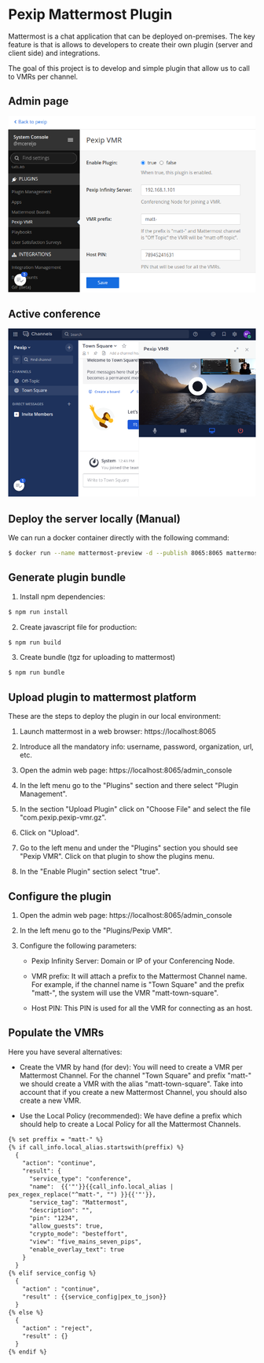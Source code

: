 # Pexip Mattermost Plugin

Mattermost is a chat application that can be deployed on-premises. The key feature is that is allows to developers to create their own plugin (server and client side) and integrations.

The goal of this project is to develop and simple plugin that allow us to call to VMRs per channel.

## Admin page
![Admin page](./assets/images/admin.png)

## Active conference
![Active conference](./assets/images/conference.png)

## Deploy the server locally (Manual)

We can run a docker container directly with the following command:

```bash
$ docker run --name mattermost-preview -d --publish 8065:8065 mattermost/mattermost-preview
```

## Generate plugin bundle

1. Install npm dependencies:

```bash
$ npm run install
```

2. Create javascript file for production:

```bash
$ npm run build
```

3. Create bundle (tgz for uploading to mattermost)

```bash
$ npm run bundle
```

## Upload plugin to mattermost platform

These are the steps to deploy the plugin in our local environment:

1. Launch mattermost in a web browser: https://localhost:8065

2. Introduce all the mandatory info: username, password, organization, url, etc.

3. Open the admin web page: https://localhost:8065/admin_console

4. In the left menu go to the "Plugins" section and there select "Plugin Management".

5. In the section "Upload Plugin" click on "Choose File" and select the file "com.pexip.pexip-vmr.gz".

6. Click on "Upload".

7. Go to the left menu and under the "Plugins" section you should see "Pexip VMR". Click on that plugin to show the plugins menu.

8. In the "Enable Plugin" section select "true".

## Configure the plugin

1. Open the admin web page: https://localhost:8065/admin_console

2. In the left menu go to the "Plugins/Pexip VMR".

3. Configure the following parameters:

   - Pexip Infinity Server: Domain or IP of your Conferencing Node.

   - VMR prefix: It will attach a prefix to the Mattermost Channel name. For example, if the channel name is "Town Square" and the prefix "matt-", the system will use the VMR "matt-town-square".

   - Host PIN: This PIN is used for all the VMR for connecting as an host.

## Populate the VMRs

Here you have several alternatives:

- Create the VMR by hand (for dev): You will need to create a VMR per Mattermost Channel. For the channel "Town Square" and prefix "matt-" we should create a VMR with the alias "matt-town-square". Take into account that if you create a new Mattermost Channel, you should also create a new VMR.
  
- Use the Local Policy (recommended): We have define a prefix which should help to create a Local Policy for all the Mattermost Channels. 

```
{% set preffix = "matt-" %}
{% if call_info.local_alias.startswith(preffix) %}
  {
    "action": "continue",
    "result": {
      "service_type": "conference",
      "name":  {{'"'}}{{call_info.local_alias | pex_regex_replace("^matt-", "") }}{{'"'}},
      "service_tag": "Mattermost",
      "description": "",
      "pin": "1234",
      "allow_guests": true,
      "crypto_mode": "besteffort",
      "view": "five_mains_seven_pips",
      "enable_overlay_text": true
    }
  }
{% elif service_config %}
  {
    "action" : "continue",
    "result" : {{service_config|pex_to_json}}
  }
{% else %}
  {
    "action" : "reject",
    "result" : {}
  }
{% endif %}
```

